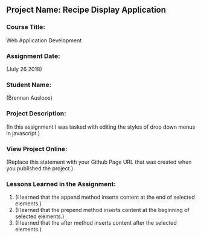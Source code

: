 ## Project Name:  Recipe Display Application

### Course Title:
Web Application Development

### Assignment Date:  
(July 26 2018)

### Student Name:  
(Brennan Ausloos)

### Project Description:
(In this assignment I was tasked with editing the styles of drop down menus in javascript.)

### View Project Online:
(Replace this statement with your Github Page URL that was created when you 
 published the project.)

### Lessons Learned in the Assignment:
1. (I learned that the append method inserts content at the end of selected elements.)
2. (I learned that the prepend method inserts content at the beginning of selected elements.)
3. (I learned that the after method inserts content after the selected elements.)

